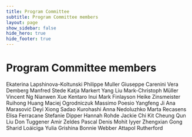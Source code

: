 ```yaml
---
title: Program Committee
subtitle: Program Committee members
layout: page
show_sidebar: false
hide_hero: true
hide_footer: true
---
```


# Program Committee members

Ekaterina	Lapshinova-Koltunski
Philippe	Muller
Giuseppe	Carenini
Vera	Demberg
Manfred	Stede
Katja	Markert
Yang	Liu
Mark-Christoph	Müller
Vincent	Ng
Nianwen	Xue
Kentaro	Inui
Mark	Finlayson
Heike	Zinsmeister
Ruihong	Huang
Maciej	Ogrodniczuk
Massimo	Poesio
Yangfeng	Ji
Ana	Marasović
Deyi	Xiong
Sadao	Kurohashi
Anna	Nedoluzhko
Marta	Recasens
Elisa	Ferracane
Stefanie	Dipper
Hannah	Rohde
Jackie Chi Kit	Cheung
Qun	Liu
Don	Tuggener
Amir	Zeldes
Pascal	Denis
Mohit	Iyyer
Zhengxian	Gong
Sharid	Loáiciga
Yulia	Grishina
Bonnie	Webber
Attapol	Rutherford
